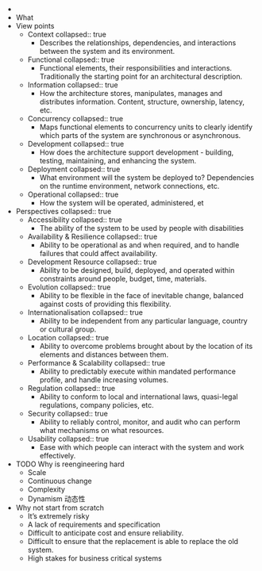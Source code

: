 -
- What
- View points
	- Context
	  collapsed:: true
		- Describes the relationships, dependencies, and interactions between the system and its environment.
	- Functional
	  collapsed:: true
		- Functional elements, their responsibilities and interactions. Traditionally the starting point for an architectural description.
	- Information
	  collapsed:: true
		- How the architecture stores, manipulates, manages and distributes information. Content, structure, ownership, latency,  etc.
	- Concurrency
	  collapsed:: true
		- Maps functional elements to concurrency units to clearly identify which parts of the system are synchronous or asynchronous.
	- Development
	  collapsed:: true
		- How does the architecture support development - building, testing, maintaining, and enhancing the system.
	- Deployment
	  collapsed:: true
		- What environment will the system be deployed to? Dependencies on the runtime environment, network connections, etc.
	- Operational
	  collapsed:: true
		- How the system will be operated, administered, et
- Perspectives
  collapsed:: true
	- Accessibility
	  collapsed:: true
		- The ability of the system to be used by people with disabilities
	- Availability & Resilience
	  collapsed:: true
		- Ability to be operational as and when required, and to handle failures that could affect availability.
	- Development Resource
	  collapsed:: true
		- Ability to be designed, build, deployed, and operated within constraints around people, budget,  time, materials.
	- Evolution
	  collapsed:: true
		- Ability to be flexible in the face of inevitable change, balanced against costs of providing this  flexibility.
	- Internationalisation
	  collapsed:: true
		- Ability to be independent from any particular language, country or cultural group.
	- Location
	  collapsed:: true
		- Ability to overcome problems brought about by the location of its elements and distances between  them.
	- Performance & Scalability
	  collapsed:: true
		- Ability to predictably execute within mandated performance profile, and handle increasing volumes.
	- Regulation
	  collapsed:: true
		- Ability to conform to local and international laws, quasi-legal regulations, company policies, etc.
	- Security
	  collapsed:: true
		- Ability to reliably control, monitor, and audit who can perform what mechanisms on what resources.
	- Usability
	  collapsed:: true
		- Ease with which people can interact with the system and work effectively.
- TODO Why is reengineering  hard
	- Scale
	- Continuous change
	- Complexity
	- Dynamism 动态性
- Why not start from  scratch
	- It’s extremely risky
	- A lack of requirements and specification
	- Difficult to anticipate cost and ensure reliability.
	- Difficult to ensure that the replacement is able to replace the old system.
	- High stakes for business critical systems